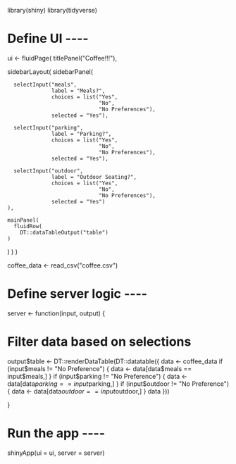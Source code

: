 library(shiny)
library(tidyverse)

# Define UI ----
ui <- fluidPage(
  titlePanel("Coffee!!!"),
  
  sidebarLayout(
    sidebarPanel(
      
      selectInput("meals",
                  label = "Meals?",
                  choices = list("Yes", 
                                 "No",
                                 "No Preferences"),
                  selected = "Yes"),
      
      selectInput("parking", 
                  label = "Parking?",
                  choices = list("Yes", 
                                 "No",
                                 "No Preferences"),
                  selected = "Yes"),
      
      selectInput("outdoor",
                  label = "Outdoor Seating?",
                  choices = list("Yes", 
                                 "No",
                                 "No Preferences"),
                  selected = "Yes")
    ), 
    
    mainPanel(
      fluidRow(
        DT::dataTableOutput("table")
    )
  )
  )
)



coffee_data <- read_csv("coffee.csv")

# Define server logic ----
server <- function(input, output) {
  # Filter data based on selections
  output$table <- DT::renderDataTable(DT::datatable({
    data <- coffee_data
    if (input$meals != "No Preference") {
      data <- data[data$meals == input$meals,]
    }
    if (input$parking != "No Preference") {
      data <- data[data$parking == input$parking,]
    }
    if (input$outdoor != "No Preference") {
      data <- data[data$outdoor == input$outdoor,]
    }
    data
  }))
  
}

# Run the app ----
shinyApp(ui = ui, server = server)
